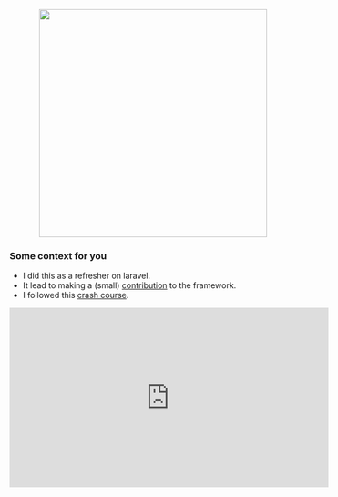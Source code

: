 <p align="center">
    <a href="https://laravel.com" target="_blank">
        <img src="https://raw.githubusercontent.com/laravel/art/master/logo-lockup/5%20SVG/2%20CMYK/1%20Full%20Color/laravel-logolockup-cmyk-red.svg" width="400">
    </a>
</p>

### Some context for you

<ul>
    <li>I did this as a refresher on laravel.</li>
    <li>
        It lead to making a (small) <a href="https://github.com/laravel/laravel/pull/5471">contribution</a>
        to the framework.
    </li>
    <li>I followed this <a href="https://youtu.be/MFh0Fd7BsjE">crash course</a>.</li>
</ul>

<iframe width="560" height="315" src="https://www.youtube.com/embed/MFh0Fd7BsjE" frameborder="0" allow="accelerometer; autoplay; clipboard-write; encrypted-media; gyroscope; picture-in-picture" allowfullscreen></iframe>
